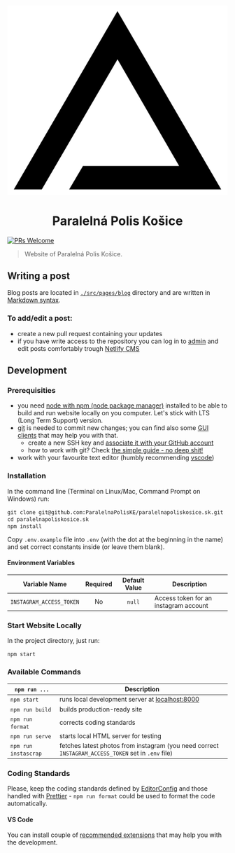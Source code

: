 <p align="center">
  <img src="src/images/logo.svg">
</p>
<h1 align="center">Paralelná Polis Košice</h1>

[![PRs Welcome](https://img.shields.io/badge/PRs-welcome-brightgreen.svg?style=flat-square)](http://makeapullrequest.com)

> Website of Paralelná Polis Košice.

## Writing a post

Blog posts are located in [`./src/pages/blog`](https://github.com/ParalelnaPolisKE/web/tree/master/src/pages/blog) directory and are written in [Markdown syntax](https://github.com/adam-p/markdown-here/wiki/Markdown-Cheatsheet).

### To add/edit a post:

- create a new pull request containing your updates
- if you have write access to the repository you can log in to [admin](https://paralelnapoliske.netlify.com/admin/) and edit posts comfortably trough [Netlify CMS](https://www.netlifycms.org/)

## Development

### Prerequisities

- you need [node with npm (node package manager)](https://nodejs.org/en/download/) installed to be able to build and run website locally on you computer. Let's stick with LTS (Long Term Support) version.
- [git](https://git-scm.com/downloads) is needed to commit new changes; you can find also some [GUI clients](https://git-scm.com/downloads/guis) that may help you with that.
  - create a new SSH key and [associate it with your GitHub account](https://help.github.com/articles/adding-a-new-ssh-key-to-your-github-account/)
  - how to work with git? Check [the simple guide - no deep shit!](http://rogerdudler.github.io/git-guide/)
- work with your favourite text editor (humbly recommending [vscode](https://code.visualstudio.com/))

### Installation

In the command line (Terminal on Linux/Mac, Command Prompt on Windows) run:

```
git clone git@github.com:ParalelnaPolisKE/paralelnapoliskosice.sk.git
cd paralelnapoliskosice.sk
npm install
```

Copy `.env.example` file into `.env` (with the dot at the beginning in the name) and set correct constants inside (or leave them blank).

#### Environment Variables

| Variable Name            | Required | Default Value | Description                           |
| ------------------------ | :------: | :-----------: | ------------------------------------- |
| `INSTAGRAM_ACCESS_TOKEN` |    No    |    `null`     | Access token for an instagram account |

### Start Website Locally

In the project directory, just run:

```
npm start
```

### Available Commands

| `npm run ...`        | Description                                                                                         |
| -------------------- | --------------------------------------------------------------------------------------------------- |
| `npm start`          | runs local development server at [localhost:8000](http://localhost:8000)                            |
| `npm run build`      | builds production-ready site                                                                        |
| `npm run format`     | corrects coding standards                                                                           |
| `npm run serve`      | starts local HTML server for testing                                                                |
| `npm run instascrap` | fetches latest photos from instagram (you need correct `INSTAGRAM_ACCESS_TOKEN` set in `.env` file) |

### Coding Standards

Please, keep the coding standards defined by [EditorConfig](http://editorconfig.org/) and those handled with [Prettier](https://prettier.io/) - `npm run format` could be used to format the code automatically.

#### VS Code

You can install couple of [recommended extensions](.vscode/extensions.json) that may help you with the development.
